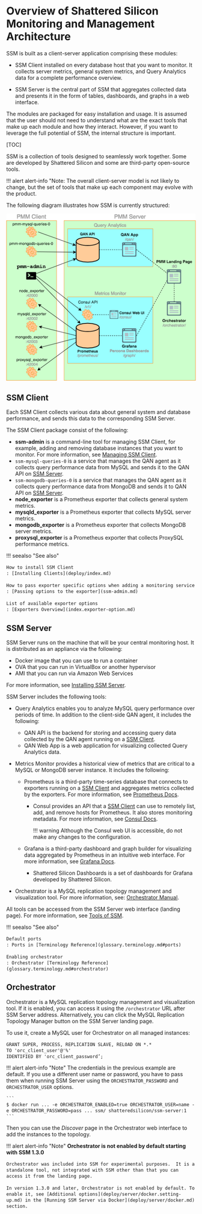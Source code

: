 # Overview of Shattered Silicon Monitoring and Management Architecture

SSM is built as a client-server application comprising these modules:

- SSM Client installed on every database host that you want to monitor. It collects server metrics, general system metrics, and Query Analytics data for a complete performance overview.

- SSM Server is the central part of SSM that aggregates collected data and presents it in the form of tables, dashboards, and graphs in a web interface.

The modules are packaged for easy installation and usage. It is assumed that the user should not need to understand what are the exact tools that make up each module and how they interact. However, if you want to leverage the full potential of SSM, the internal structure is important.

[TOC]

SSM is a collection of tools designed to seamlessly work together.  Some are developed by Shattered Silicon and some are third-party open-source tools.

!!! alert alert-info "Note:
    The overall client-server model is not likely to change, but the set of tools that make up each component may evolve with the product.

The following diagram illustrates how SSM is currently structured:

![image](_images/diagram.ssm-architecture.png)

## SSM Client

Each SSM Client collects various data about general system and database performance, and sends this data to the corresponding SSM Server.

The SSM Client package consist of the following:

* **ssm-admin** is a command-line tool for managing SSM Client, for example, adding and removing database instances that you want to monitor. For more information, see [Managing SSM Client](ssm-admin.md).
* `ssm-mysql-queries-0` is a service that manages the QAN agent as it collects query performance data from MySQL and sends it to the QAN API on [SSM Server](glossary.terminology.md#ssm-server).
* `ssm-mongodb-queries-0` is a service that manages the QAN agent as it collects query performance data from MongoDB and sends it to QAN API on [SSM Server](glossary.terminology.md#ssm-server).
* **node_exporter** is a Prometheus exporter that collects general system metrics.
* **mysqld_exporter** is a Prometheus exporter that collects MySQL server metrics.
* **mongodb_exporter** is a Prometheus exporter that collects MongoDB server metrics.
* **proxysql_exporter** is a Prometheus exporter that collects ProxySQL performance metrics.

!!! seealso "See also"

    How to install SSM Client
    : [Installing Clients](deploy/index.md)

    How to pass exporter specific options when adding a monitoring service
    : [Passing options to the exporter](ssm-admin.md)

    List of available exporter options
    : [Exporters Overview](index.exporter-option.md)

## SSM Server

SSM Server runs on the machine that will be your central monitoring host. It is distributed as an appliance via the following:

* Docker image that you can use to run a container
* OVA that you can run in VirtualBox or another hypervisor
* AMI that you can run via Amazon Web Services

For more information, see [Installing SSM Server](deploy/index.md#installing-ssm-server).

SSM Server includes the following tools:

* Query Analytics enables you to analyze MySQL query performance over periods of time. In addition to the client-side QAN agent, it includes the following:

    * QAN API is the backend for storing and accessing query data collected by the QAN agent running on a [SSM Client](glossary.terminology.md#ssm-client).
    * QAN Web App is a web application for visualizing collected Query Analytics data.

* Metrics Monitor provides a historical view of metrics that are critical to a MySQL or MongoDB server instance. It includes the following:

    * Prometheus is a third-party time-series database that connects to exporters running on a [SSM Client](glossary.terminology.md#ssm-client) and aggregates metrics collected by the exporters.  For more information, see [Prometheus Docs](https://prometheus.io/docs/introduction/overview/).

        * Consul provides an API that a [SSM Client](glossary.terminology.md#ssm-client) can use to remotely list, add, and remove hosts for Prometheus.  It also stores monitoring metadata.  For more information, see [Consul Docs](https://www.consul.io/docs/).

            !!! warning
                Although the Consul web UI is accessible, do not make any changes to the configuration.

    * Grafana is a third-party dashboard and graph builder for visualizing data aggregated by Prometheus in an intuitive web interface.  For more information, see [Grafana Docs](http://docs.grafana.org/).

        * Shattered Silicon Dashboards is a set of dashboards for Grafana developed by Shattered Silicon.

* Orchestrator is a MySQL replication topology management and visualization tool. For more information, see: [Orchestrator Manual](https://github.com/outbrain/orchestrator/wiki/Orchestrator-Manual).

All tools can be accessed from the SSM Server web interface (landing page). For more information, see [Tools of SSM](tool.md).


!!! seealso "See also"

    Default ports
    : Ports in [Terminology Reference](glossary.terminology.md#ports)

    Enabling orchestrator
    : Orchestrator [Terminology Reference](glossary.terminology.md#orchestrator)

## Orchestrator

Orchestrator is a MySQL replication topology management and visualization tool.  If it is enabled, you can access it using the `/orchestrator` URL after SSM Server address.  Alternatively, you can click the MySQL Replication Topology Manager button on the SSM Server landing page.

To use it, create a MySQL user for Orchestrator on all managed instances:

```
GRANT SUPER, PROCESS, REPLICATION SLAVE, RELOAD ON *.*
TO 'orc_client_user'@'%'
IDENTIFIED BY 'orc_client_password’;
```

!!! alert alert-info "Note"
    The credentials in the previous example are default. If you use a different user name or password, you have to pass them when running SSM Server using the `ORCHESTRATOR_PASSWORD` and `ORCHESTRATOR_USER` options.

    ```
    $ docker run ... -e ORCHESTRATOR_ENABLED=true ORCHESTRATOR_USER=name -e ORCHESTRATOR_PASSWORD=pass ... ssm/ shatteredsilicon/ssm-server:1
    ```

Then you can use the *Discover* page in the Orchestrator web interface to add the instances to the topology.

!!! alert alert-info "Note"
    **Orchestrator is not enabled by default starting with SSM 1.3.0**

    Orchestrator was included into SSM for experimental purposes.  It is a standalone tool, not integrated with SSM other than that you can access it from the landing page.

    In version 1.3.0 and later, Orchestrator is not enabled by default. To enable it, see [Additional options](deploy/server/docker.setting-up.md) in the [Running SSM Server via Docker](deploy/server/docker.md) section.
